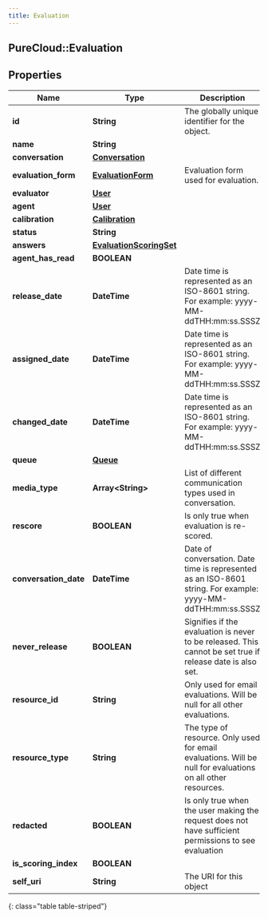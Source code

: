 ```yaml
---
title: Evaluation
---
```

## PureCloud::Evaluation

## Properties

|Name | Type | Description | Notes|
|------------ | ------------- | ------------- | -------------|
| **id** | **String** | The globally unique identifier for the object. | [optional] |
| **name** | **String** |  | [optional] |
| **conversation** | [**Conversation**](Conversation.html) |  | [optional] |
| **evaluation_form** | [**EvaluationForm**](EvaluationForm.html) | Evaluation form used for evaluation. | [optional] |
| **evaluator** | [**User**](User.html) |  | [optional] |
| **agent** | [**User**](User.html) |  | [optional] |
| **calibration** | [**Calibration**](Calibration.html) |  | [optional] |
| **status** | **String** |  | [optional] |
| **answers** | [**EvaluationScoringSet**](EvaluationScoringSet.html) |  | [optional] |
| **agent_has_read** | **BOOLEAN** |  | [optional] |
| **release_date** | **DateTime** | Date time is represented as an ISO-8601 string. For example: yyyy-MM-ddTHH:mm:ss.SSSZ | [optional] |
| **assigned_date** | **DateTime** | Date time is represented as an ISO-8601 string. For example: yyyy-MM-ddTHH:mm:ss.SSSZ | [optional] |
| **changed_date** | **DateTime** | Date time is represented as an ISO-8601 string. For example: yyyy-MM-ddTHH:mm:ss.SSSZ | [optional] |
| **queue** | [**Queue**](Queue.html) |  | [optional] |
| **media_type** | **Array&lt;String&gt;** | List of different communication types used in conversation. | [optional] |
| **rescore** | **BOOLEAN** | Is only true when evaluation is re-scored. | [optional] |
| **conversation_date** | **DateTime** | Date of conversation. Date time is represented as an ISO-8601 string. For example: yyyy-MM-ddTHH:mm:ss.SSSZ | [optional] |
| **never_release** | **BOOLEAN** | Signifies if the evaluation is never to be released. This cannot be set true if release date is also set. | [optional] |
| **resource_id** | **String** | Only used for email evaluations. Will be null for all other evaluations. | [optional] |
| **resource_type** | **String** | The type of resource. Only used for email evaluations. Will be null for evaluations on all other resources. | [optional] |
| **redacted** | **BOOLEAN** | Is only true when the user making the request does not have sufficient permissions to see evaluation | [optional] |
| **is_scoring_index** | **BOOLEAN** |  | [optional] |
| **self_uri** | **String** | The URI for this object | [optional] |
{: class="table table-striped"}



